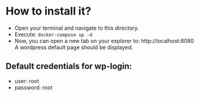 # How to install it?
- Open your terminal and navigate to this directory.
- Execute: `docker-compose up -d`
- Now, you can open a new tab on your explorer to: http://localhost:8080 A wordpress default page should be displayed.

## Default credentials for wp-login:

- user: root
- password: root